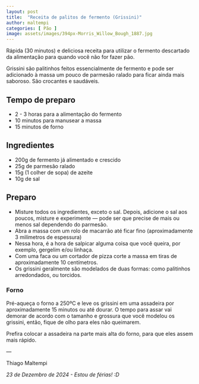 ```yaml
---
layout: post
title:  "Receita de palitos de fermento (Grissini)"
author: maltempi
categories: [ Pão ]
image: assets/images/394px-Morris_Willow_Bough_1887.jpg
---
```


Rápida (30 minutos) e deliciosa receita para utilizar o fermento descartado da alimentação para quando você não for fazer pão.

Grissini são palitinhos feitos essencialmente de fermento e pode ser adicionado à massa um pouco de parmesão ralado para ficar ainda mais saboroso. São crocantes e saudáveis.

## Tempo de preparo

- 2 - 3 horas para a alimentação do fermento
- 10 minutos para manusear a massa
- 15 minutos de forno

## Ingredientes

- 200g de fermento já alimentado e crescido
- 25g de parmesão ralado
- 15g (1 colher de sopa) de azeite
- 10g de sal

## Preparo

- Misture todos os ingredientes, exceto o sal. Depois, adicione o sal aos poucos, misture e experimente — pode ser que precise de mais ou menos sal dependendo do parmesão.
- Abra a massa com um rolo de macarrão até ficar fino (aproximadamente 3 milímetros de espessura)
- Nessa hora, é a hora de salpicar alguma coisa que você queira, por exemplo, gergelim e/ou linhaça.
- Com uma faca ou um cortador de pizza corte a massa em tiras de aproximadamente 10 centímetros.
- Os grissini geralmente são modelados de duas formas:  como palitinhos arredondados, ou torcidos.

### Forno

Pré-aqueça o forno a 250ºC e leve os grissini em uma assadeira por aproximadamente 15 minutos ou até dourar. O tempo para assar vai demorar de acordo com o tamanho e grossura que você modelou os grissini, então, fique de olho para eles não queimarem.

Prefira colocar a assadeira na parte mais alta do forno, para que eles assem mais rápido.

— 

Thiago Maltempi

*23 de Dezembro de 2024 - Estou de férias! :D*
